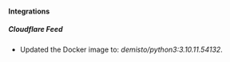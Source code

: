 #### Integrations
##### Cloudflare Feed
- Updated the Docker image to: *demisto/python3:3.10.11.54132*.
